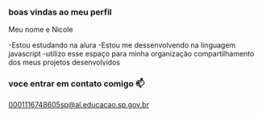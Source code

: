 ### boas vindas ao meu perfil

Meu nome e Nicole

-Estou estudando na alura
-Estou me dessenvolvendo na linguagem javascript
-utilizo esse espaço para minha organização compartilhamento dos meus projetos desenvolvidos

  ### voce entrar em contato comigo 📫

  0001116748605sp@al.educacao.sp.gov.br
